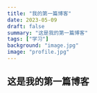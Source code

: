```yaml
---
title: "我的第一篇博客"
date: 2023-05-09
draft: false
summary: "这是我的第一篇博客"
tags: ["学习"]
background: "image.jpg"
image: "profile.jpg"
---
```


## 这是我的第一篇博客
